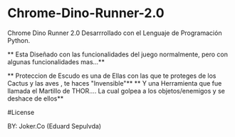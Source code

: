 # Chrome-Dino-Runner-2.0
Chrome Dino Runner 2.0  Desarrrollado con el Lenguaje de Programación Python.


** Esta Diseñado con las funcionalidades del juego normalmente, pero con algunas funcionalidades mas...**

** Proteccion de Escudo es una de Ellas con las que te proteges de los Cactus y las aves , te haces "Invensible"**
** Y una Herramienta que fue llamada el Martillo de THOR.... La cual golpea a los objetos/enemigos y se deshace de ellos**


#License

BY: Joker.Co (Eduard Sepulvda)

